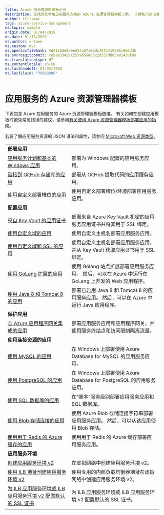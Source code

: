 ```yaml
---
title: Azure 资源管理器模板示例
description: 查找某些常用应用服务方案的 Azure 资源管理器模板示例。 了解如何自动完成应用服务部署或管理任务。
author: tfitzmac
tags: azure-service-management
ms.topic: sample
origin.date: 01/04/2019
ms.date: 01/13/2020
ms.author: v-tawe
ms.custom: mvc
ms.openlocfilehash: 4d412bde8beed84a971e8dc30fb319695c9e6d3b
ms.sourcegitcommit: cebee33429c25996658d322d337dd05ad1439f89
ms.translationtype: HT
ms.contentlocale: zh-CN
ms.lasthandoff: 01/02/2020
ms.locfileid: "75600396"
---
```

# <a name="azure-resource-manager-templates-for-app-service"></a>应用服务的 Azure 资源管理器模板

下表包含 Azure 应用服务的 Azure 资源管理器模板链接。 有关如何在创建应用模板时避免常见错误的建议，请参阅[有关使用 Azure 资源管理器模板部署应用的指南](deploy-resource-manager-template.md)。

若要了解应用服务资源的 JSON 语法和属性，请参阅 [Microsoft.Web 资源类型](https://docs.microsoft.com/azure/templates/microsoft.web/allversions)。

| | |
|-|-|
|**部署应用**||
| [应用服务计划和基本的 Windows 应用](https://github.com/Azure/azure-quickstart-templates/tree/master/101-webapp-basic-windows) | 部署为 Windows 配置的应用服务应用。 |
| [链接到 GitHub 存储库的应用](https://github.com/Azure/azure-quickstart-templates/tree/master/201-web-app-github-deploy)| 部署从 GitHub 提取代码的应用服务应用。 |
| [使用自定义部署槽位的应用](https://github.com/Azure/azure-quickstart-templates/tree/master/101-webapp-custom-deployment-slots)| 使用自定义部署槽位/环境部署应用服务应用。 |
|**配置应用**||
| [来自 Key Vault 的应用证书](https://github.com/Azure/azure-quickstart-templates/tree/master/201-web-app-certificate-from-key-vault)| 部署来自 Azure Key Vault 机密的应用服务应用证书并将其用于 SSL 绑定。 |
| [使用自定义域的应用](https://github.com/Azure/azure-quickstart-templates/tree/master/201-web-app-custom-domain)| 使用自定义主机名部署应用服务应用。 |
| [使用自定义域和 SSL 的应用](https://github.com/Azure/azure-quickstart-templates/tree/master/201-web-app-custom-domain-and-ssl)| 使用自定义主机名部署应用服务应用，并从 Key Vault 获取应用证书用于 SSL 绑定。 |
| [使用 GoLang 扩展的应用](https://github.com/Azure/azure-quickstart-templates/tree/master/101-webapp-with-golang)| 使用 Golang 站点扩展部署应用服务应用。 然后，可以在 Azure 中运行在 GoLang 上开发的 Web 应用程序。 |
| [使用 Java 8 和 Tomcat 8 的应用](https://github.com/Azure/azure-quickstart-templates/tree/master/201-web-app-java-tomcat)| 部署已启用 Java 8 和 Tomcat 8 的应用服务应用。 然后，可以在 Azure 中运行 Java 应用程序。 |
|**保护应用**||
| [与 Azure 应用程序网关集成的应用](https://github.com/Azure/azure-quickstart-templates/tree/master/201-web-app-with-app-gateway-v2)| 部署应用服务应用和应用程序网关，并使用服务终结点和访问限制隔离流量。 |
|**使用连接资源的应用**||
| [使用 MySQL 的应用](https://github.com/Azure/azure-quickstart-templates/tree/master/101-webapp-managed-mysql)| 在 Windows 上部署使用 Azure Database for MySQL 的应用服务应用。 |
| [使用 PostgreSQL 的应用](https://github.com/Azure/azure-quickstart-templates/tree/master/101-webapp-managed-postgresql)| 在 Windows 上部署使用 Azure Database for PostgreSQL 的应用服务应用。 |
| [使用 SQL 数据库的应用](https://github.com/Azure/azure-quickstart-templates/tree/master/201-web-app-sql-database)| 在“基本”服务级别部署应用服务应用和 SQL 数据库。 |
| [使用 Blob 存储连接的应用](https://github.com/Azure/azure-quickstart-templates/tree/master/201-web-app-blob-connection)| 使用 Azure Blob 存储连接字符串部署应用服务应用。 然后，可以从该应用使用 Blob 存储。 |
| [使用用于 Redis 的 Azure 缓存的应用](https://github.com/Azure/azure-quickstart-templates/tree/master/201-web-app-with-redis-cache)| 使用用于 Redis 的 Azure 缓存部署应用服务应用。 |
|**应用服务环境**||
| [创建应用服务环境 v2](https://github.com/Azure/azure-quickstart-templates/tree/master/201-web-app-asev2-create) | 在虚拟网络中创建应用服务环境 v2。 |
| [使用 ILB 地址创建应用服务环境 v2](https://github.com/Azure/azure-quickstart-templates/tree/master/201-web-app-asev2-ilb-create/) | 使用专用的内部负载均衡器地址在虚拟网络中创建应用服务环境 v2。 |
| [为 ILB 应用服务环境或 ILB 应用服务环境 v2 配置默认的 SSL 证书](https://github.com/Azure/azure-quickstart-templates/tree/master/201-web-app-ase-ilb-configure-default-ssl) | 为 ILB 应用服务环境或 ILB 应用服务环境 v2 配置默认的 SSL 证书。 |
| | |
